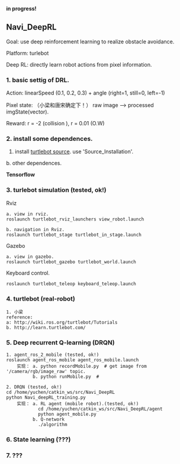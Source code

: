 **in progress!**

## Navi_DeepRL
Goal: use deep reinforcement learning to realize obstacle avoidance.

Platform: turlebot

Deep RL: directly learn robot actions from pixel information.

### 1. basic settig of DRL.
Action: linearSpeed (0.1, 0.2, 0.3) + angle (right=1, still=0, left=-1)

Pixel state: （小梁和唐宋确定下！）  raw image --> processed imgState(vector).

Reward: r = -2 (collision ), r = 0.01 (O.W)



### 2. install some dependences.
1. install [turtlebot source](http://wiki.ros.org/turtlebot/Tutorials/indigo/Turtlebot%20Installation#turtlebot.2BAC8-Tutorials.2BAC8-indigo.2BAC8-Source_Installation). use 'Source_Installation'.

b. other dependences.

**Tensorflow**



### 3. turlebot simulation (tested, ok!)
Rviz

```
a. view in rviz.
roslaunch turtlebot_rviz_launchers view_robot.launch

b. navigation in Rviz.
roslaunch turtlebot_stage turtlebot_in_stage.launch

```
Gazebo

```
a. view in gazebo.
roslaunch turtlebot_gazebo turtlebot_world.launch

```

Keyboard control.

```
roslaunch turtlebot_teleop keyboard_teleop.launch

```
### 4. turtlebot (real-robot)
```
1. 小梁
reference:
a: http://wiki.ros.org/turtlebot/Tutorials
b. http://learn.turtlebot.com/

```

### 5. Deep recurrent Q-learning (DRQN)

```
1. agent_ros_2_mobile (tested, ok!)
roslaunch agent_ros_mobile agent_ros_mobile.launch
    实现： a. python recordMobile.py  # get image from '/camera/rgb/image_raw' topic.
          b. python runMobile.py  #

2. DRQN (tested, ok!)
cd /home/yuchen/catkin_ws/src/Navi_DeepRL
python Navi_deepRL_training.py
    实现： a. RL agent (mobile robot).(tested, ok!)
            cd /home/yuchen/catkin_ws/src/Navi_DeepRL/agent
            python agent_mobile.py
          b. Q-network
            ./algorithm
```


### 6. State learning (???)


### 7. ???
